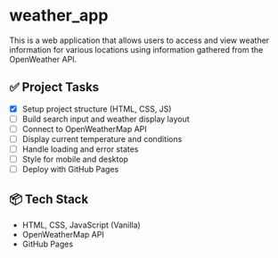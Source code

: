 # weather_app

This is a web application that allows users to access and view weather information for various locations using information gathered from the OpenWeather API.

## ✅ Project Tasks

- [x] Setup project structure (HTML, CSS, JS)
- [ ] Build search input and weather display layout
- [ ] Connect to OpenWeatherMap API
- [ ] Display current temperature and conditions
- [ ] Handle loading and error states
- [ ] Style for mobile and desktop
- [ ] Deploy with GitHub Pages

## 📦 Tech Stack
- HTML, CSS, JavaScript (Vanilla)
- OpenWeatherMap API
- GitHub Pages
